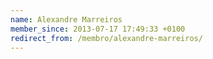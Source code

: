 ```yaml
---
name: Alexandre Marreiros
member_since: 2013-07-17 17:49:33 +0100
redirect_from: /membro/alexandre-marreiros/
---
```

